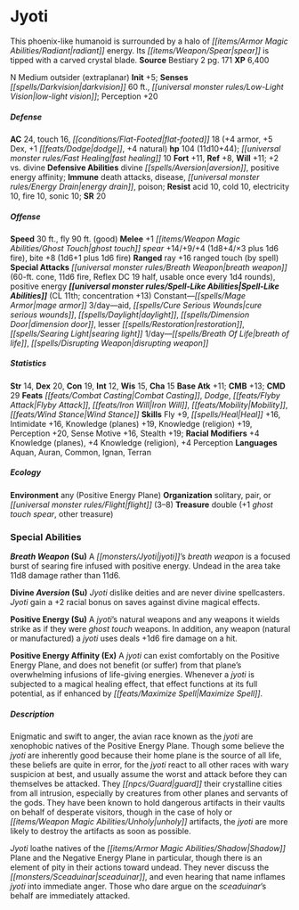 ﻿---
cssclass: [monsters]
title1: Jyoti
desc_short: This phoenix-like humanoid is surrounded by a halo of radiant energy.
  Its spear is tipped with a carved crystal blade.
title2: Jyoti
CR: 9
sources:
- name: Bestiary 2
  page: 171
  link: http://paizo.com/pathfinderRPG/v5748btpy8hif
XP: 6400
alignment: N
size: Medium
type: outsider
subtypes:
- extraplanar
initiative:
  bonus: 5
senses:
  darkvision: 60
  low-light vision: true
AC:
  AC: 24
  touch: 16
  flat_footed: 18
  components:
    armor: 4
    dex: 5
    dodge: 1
    natural: 4
HP:
  HP: 104
  long: 11d10+44
  fast_healing: 10
saves:
  fort: 11
  ref: 8
  will: 11
  other: +2 vs. divine
defensive_abilities:
- divine aversion
- positive energy affinity
immunities:
- death attacks
- disease
- energy drain
- poison
resistances:
  acid: 10
  cold: 10
  electricity: 10
  fire: 10
  sonic: 10
SR: 20
speeds:
  base: 30
  fly: 90
  fly_maneuverability: good
attacks:
  melee:
  - - text: +1 ghost touch spear +14/+9/+4 (1d8+4/×3 plus 1d6 fire)
      entries:
      - - damage: 1d8+4
          crit_multiplier: 3
        - damage: 1d6
          type: fire
      attack: +1 ghost touch spear
      bonus:
      - 14
      - 9
      - 4
    - text: bite +8 (1d6+1 plus 1d6 fire)
      entries:
      - - damage: 1d6+1
        - damage: 1d6
          type: fire
      attack: bite
      bonus:
      - 8
  ranged:
  - - text: ray +16 ranged touch (by spell)
      entries:
      - - effect: by spell
      attack: ray
      bonus:
      - 16
      touch: true
  special:
  - breath weapon (60-ft. cone, 11d6 fire, Reflex DC 19 half, usable once every 1d4
    rounds)
  - positive energy
spell_like_abilities:
  entries:
  - name: mage armor
    source: default
    freq: Constant
  - name: aid
    source: default
    freq: 3/day
  - name: cure serious wounds
    source: default
    freq: 3/day
  - name: daylight
    source: default
    freq: 3/day
  - name: dimension door
    source: default
    freq: 3/day
  - name: lesser restoration
    source: default
    freq: 3/day
  - name: searing light
    source: default
    freq: 3/day
  - name: breath of life
    source: default
    freq: 1/day
  - name: disrupting weapon
    source: default
    freq: 1/day
  sources:
  - name: default
    CL: 11
    concentration: 13
ability_scores:
  STR: 14
  DEX: 20
  CON: 19
  INT: 12
  WIS: 15
  CHA: 15
BAB: 11
CMB: 13
CMD: 29
feats:
- name: Combat Casting
- name: Dodge
- name: Flyby Attack
- name: Iron Will
- name: Mobility
- name: Wind Stance
skills:
  Fly: 9
  Heal: 16
  Intimidate: 16
  Knowledge (planes): 19
  Knowledge (religion): 19
  Perception: 20
  Sense Motive: 16
  Stealth: 19
  _racial_mods:
    Knowledge (planes):
      _: 4
    Knowledge (religion):
      _: 4
    Perception:
      _: 4
languages:
- Aquan
- Auran
- Common
- Ignan
- Terran
ecology:
  environment: any (Positive Energy Plane)
  organization: solitary, pair, or flight (3-8)
  treasure_type: double
  treasure:
  - +1 ghost touch spear
  - other treasure
special_abilities:
  Breath Weapon (Su): A jyoti's breath weapon is a focused burst of searing fire infused
    with positive energy. Undead in the area take 11d8 damage rather than 11d6.
  Divine Aversion (Su): Jyoti dislike deities and are never divine spellcasters. Jyoti
    gain a +2 racial bonus on saves against divine magical effects.
  Positive Energy (Su): A jyoti's natural weapons and any weapons it wields strike
    as if they were ghost touch weapons. In addition, any weapon (natural or manufactured)
    a jyoti uses deals +1d6 fire damage on a hit.
  Positive Energy Affinity (Ex): A jyoti can exist comfortably on the Positive Energy
    Plane, and does not benefit (or suffer) from that plane's overwhelming infusions
    of life-giving energies. Whenever a jyoti is subjected to a magical healing effect,
    that effect functions at its full potential, as if enhanced by Maximize Spell.
desc_long: |-
  Enigmatic and swift to anger, the avian race known as the jyoti are xenophobic natives of the Positive Energy Plane. Though some believe the jyoti are inherently good because their home plane is the source of all life, these beliefs are quite in error, for the jyoti react to all other races with wary suspicion at best, and usually assume the worst and attack before they can themselves be attacked. They guard their crystalline cities from all intrusion, especially by creatures from other planes and servants of the gods. They have been known to hold dangerous artifacts in their vaults on behalf of desperate visitors, though in the case of holy or unholy artifacts, the jyoti are more likely to destroy the artifacts as soon as possible.

  Jyoti loathe natives of the Shadow Plane and the Negative Energy Plane in particular, though there is an element of pity in their actions toward undead. They never discuss the sceaduinar, and even hearing that name inflames jyoti into immediate anger. Those who dare argue on the sceaduinar's behalf are immediately attacked.

---

# Jyoti
This phoenix-like humanoid is surrounded by a halo of _[[items/Armor Magic Abilities/Radiant|radiant]]_ energy. Its _[[items/Weapon/Spear|spear]]_ is tipped with a carved crystal blade.
**Source** Bestiary 2 pg. 171
**XP** 6,400

N Medium outsider (extraplanar)
**Init** +5; **Senses** _[[spells/Darkvision|darkvision]]_ 60 ft., _[[universal monster rules/Low-Light Vision|low-light vision]]_; Perception +20

##### Defense

**AC** 24, touch 16, _[[conditions/Flat-Footed|flat-footed]]_ 18 (+4 armor, +5 Dex, +1 _[[feats/Dodge|dodge]]_, +4 natural)
**hp** 104 (11d10+44); _[[universal monster rules/Fast Healing|fast healing]]_ 10
**Fort** +11, **Ref** +8, **Will** +11; +2 vs. divine
**Defensive Abilities** divine _[[spells/Aversion|aversion]]_, positive energy affinity; **Immune** death attacks, disease, _[[universal monster rules/Energy Drain|energy drain]]_, poison; **Resist** acid 10, cold 10, electricity 10, fire 10, sonic 10; **SR** 20

##### Offense
**Speed** 30 ft., fly 90 ft. (good)
**Melee** +1 _[[items/Weapon Magic Abilities/Ghost Touch|ghost touch]]_ _spear_ +14/+9/+4 (1d8+4/×3 plus 1d6 fire), bite +8 (1d6+1 plus 1d6 fire)
**Ranged** ray +16 ranged touch (by spell)
**Special Attacks** _[[universal monster rules/Breath Weapon|breath weapon]]_ (60-ft. cone, 11d6 fire, Reflex DC 19 half, usable once every 1d4 rounds), positive energy
**_[[universal monster rules/Spell-Like Abilities|Spell-Like Abilities]]_** (CL 11th; concentration +13)
Constant—_[[spells/Mage Armor|mage armor]]_
3/day—aid, _[[spells/Cure Serious Wounds|cure serious wounds]]_, _[[spells/Daylight|daylight]]_, _[[spells/Dimension Door|dimension door]]_, lesser _[[spells/Restoration|restoration]]_, _[[spells/Searing Light|searing light]]_
1/day—_[[spells/Breath Of Life|breath of life]]_, _[[spells/Disrupting Weapon|disrupting weapon]]_

##### Statistics
**Str** 14, **Dex** 20, **Con** 19, **Int** 12, **Wis** 15, **Cha** 15
**Base Atk** +11; **CMB** +13; **CMD** 29
**Feats** _[[feats/Combat Casting|Combat Casting]]_, _Dodge_, _[[feats/Flyby Attack|Flyby Attack]]_, _[[feats/Iron Will|Iron Will]]_, _[[feats/Mobility|Mobility]]_, _[[feats/Wind Stance|Wind Stance]]_
**Skills** Fly +9, _[[spells/Heal|Heal]]_ +16, Intimidate +16, Knowledge (planes) +19, Knowledge (religion) +19, Perception +20, Sense Motive +16, Stealth +19; **Racial Modifiers** +4 Knowledge (planes), +4 Knowledge (religion), +4 Perception
**Languages** Aquan, Auran, Common, Ignan, Terran

##### Ecology

**Environment** any (Positive Energy Plane)
**Organization** solitary, pair, or _[[universal monster rules/Flight|flight]]_ (3–8)
**Treasure** double (+1 _ghost touch_ _spear_, other treasure)

### Special Abilities

**_Breath Weapon_ (Su)** A _[[monsters/Jyoti|jyoti]]_’s _breath weapon_ is a focused burst of searing fire infused with positive energy. Undead in the area take 11d8 damage rather than 11d6.

**Divine _Aversion_ (Su)** _Jyoti_ dislike deities and are never divine spellcasters. _Jyoti_ gain a +2 racial bonus on saves against divine magical effects.

**Positive Energy (Su)** A _jyoti_’s natural weapons and any weapons it wields strike as if they were _ghost touch_ weapons. In addition, any weapon (natural or manufactured) a _jyoti_ uses deals +1d6 fire damage on a hit.

**Positive Energy Affinity (Ex)** A _jyoti_ can exist comfortably on the Positive Energy Plane, and does not benefit (or suffer) from that plane’s overwhelming infusions of life-giving energies. Whenever a _jyoti_ is subjected to a magical healing effect, that effect functions at its full potential, as if enhanced by _[[feats/Maximize Spell|Maximize Spell]]_.

##### Description

Enigmatic and swift to anger, the avian race known as the _jyoti_ are xenophobic natives of the Positive Energy Plane. Though some believe the _jyoti_ are inherently good because their home plane is the source of all life, these beliefs are quite in error, for the _jyoti_ react to all other races with wary suspicion at best, and usually assume the worst and attack before they can themselves be attacked. They _[[npcs/Guard|guard]]_ their crystalline cities from all intrusion, especially by creatures from other planes and servants of the gods. They have been known to hold dangerous artifacts in their vaults on behalf of desperate visitors, though in the case of holy or _[[items/Weapon Magic Abilities/Unholy|unholy]]_ artifacts, the _jyoti_ are more likely to destroy the artifacts as soon as possible.

_Jyoti_ loathe natives of the _[[items/Armor Magic Abilities/Shadow|Shadow]]_ Plane and the Negative Energy Plane in particular, though there is an element of pity in their actions toward undead. They never discuss the _[[monsters/Sceaduinar|sceaduinar]]_, and even hearing that name inflames _jyoti_ into immediate anger. Those who dare argue on the _sceaduinar_’s behalf are immediately attacked.